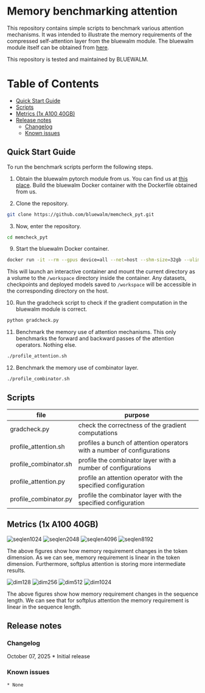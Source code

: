 
# Memory benchmarking attention

This repository contains simple scripts to benchmark various attention mechanisms. 
It was intended to illustrate the memory requirements of the compressed self-attention layer from the bluewalm module. 
The bluewalm module itself can be obtained from [here](https://www.bluewalm.com). 

This repository is tested and maintained by BLUEWALM. 

Table of Contents
=================
  * [Quick Start Guide](#quick-start-guide)
  * [Scripts](#scripts)
  * [Metrics (1x A100 40GB)](#metrics-1x-a100-40gb)
  * [Release notes](#release-notes)
     * [Changelog](#changelog)
     * [Known issues](#known-issues)


## Quick Start Guide

To run the benchmark scripts perform the following steps. 

1. Obtain the bluewalm pytorch module from us. You can find us at [this place](https://www.bluewalm.com). 
Build the bluewalm Docker container with the Dockerfile obtained from us. 

2. Clone the repository. 
```bash
git clone https://github.com/bluewalm/memcheck_pyt.git
```

3. Now, enter the repository. 
```bash
cd memcheck_pyt
```

9. Start the bluewalm Docker container.
```bash
docker run -it --rm --gpus device=all --net=host --shm-size=32gb --ulimit memlock=-1 --cap-add=SYS_ADMIN --ulimit stack=67108864 -v "${PWD}:/workspace" bluewalm_pyt:latest
```
This will launch an interactive container and mount the current directory as a volume to the `/workspace` directory inside the container. 
Any datasets, checkpoints and deployed models saved to `/workspace` will be accessible in the corresponding directory on the host. 

10. Run the gradcheck script to check if the gradient computation in the bluewalm module is correct. 
```bash
python gradcheck.py
```

11. Benchmark the memory use of attention mechanisms. This only benchmarks the forward and backward passes of the attention operators. Nothing else. 
```bash
./profile_attention.sh
```

12. Benchmark the memory use of combinator layer. 
```bash
./profile_combinator.sh
```

## Scripts

| file                  | purpose                                                                 |
|-----------------------|-------------------------------------------------------------------------|
| gradcheck.py          | check the correctness of the gradient computations                      |
| profile_attention.sh  | profiles a bunch of attention operators with a number of configurations |
| profile_combinator.sh | profile the combinator layer with a number of configurations            |                                |
| profile_attention.py  | profile an attention operator with the specified configuration          |
| profile_combinator.py | profile the combinator layer with the specified configuration           |


## Metrics (1x A100 40GB)

![seqlen1024](https://github.com/bluewalm/memcheck_pyt/blob/master/images/sequence%20length%3D1024.png)
![seqlen2048](https://github.com/bluewalm/memcheck_pyt/blob/master/images/sequence%20length%3D2048.png)
![seqlen4096](https://github.com/bluewalm/memcheck_pyt/blob/master/images/sequence%20length%3D4096.png)
![seqlen8192](https://github.com/bluewalm/memcheck_pyt/blob/master/images/sequence%20length%3D8192.png)

The above figures show how memory requirement changes in the token dimension. 
As we can see, memory requirement is linear in the token dimension. 
Furthermore, softplus attention is storing more intermediate results. 

![dim128](https://github.com/bluewalm/memcheck_pyt/blob/master/images/token%20dimension%3D128.png)
![dim256](https://github.com/bluewalm/memcheck_pyt/blob/master/images/token%20dimension%3D256.png)
![dim512](https://github.com/bluewalm/memcheck_pyt/blob/master/images/token%20dimension%3D512.png)
![dim1024](https://github.com/bluewalm/memcheck_pyt/blob/master/images/token%20dimension%3D1024.png)

The above figures show how memory requirement changes in the sequence length. 
We can see that for softplus attention the memory requirement is linear in the sequence length. 


## Release notes

### Changelog

October 07, 2025
    * Initial release

### Known issues

    * None
